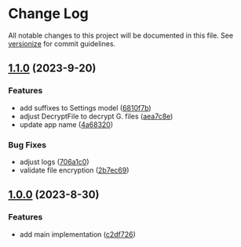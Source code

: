 # Change Log

All notable changes to this project will be documented in this file. See [versionize](https://github.com/versionize/versionize) for commit guidelines.

<a name="1.1.0"></a>
## [1.1.0](https://www.github.com/eduardo-paes/FileEncryptor/releases/tag/v1.1.0) (2023-9-20)

### Features

* add suffixes to Settings model ([6810f7b](https://www.github.com/eduardo-paes/FileEncryptor/commit/6810f7b91f4406a7f4821a25b32435370cd39b7c))
* adjust DecryptFile to decrypt G. files ([aea7c8e](https://www.github.com/eduardo-paes/FileEncryptor/commit/aea7c8ee86b3da59b1ebafdb4c431b2a62bff8f0))
* update app name ([4a68320](https://www.github.com/eduardo-paes/FileEncryptor/commit/4a683209bcfe476358932dbc46b3ced5eb9b7236))

### Bug Fixes

* adjust logs ([706a1c0](https://www.github.com/eduardo-paes/FileEncryptor/commit/706a1c0f63d774b9aebf9b4ab5798aab1382c523))
* validate file encryption ([2b7ec69](https://www.github.com/eduardo-paes/FileEncryptor/commit/2b7ec693e20af9f580b34035f29b24007b118afb))

<a name="1.0.0"></a>
## [1.0.0](https://www.github.com/eduardo-paes/FileEncryptor/releases/tag/v1.0.0) (2023-8-30)

### Features

* add main implementation ([c2df726](https://www.github.com/eduardo-paes/FileEncryptor/commit/c2df726c2d571d359a999df2fadf5fb0e37edb07))

